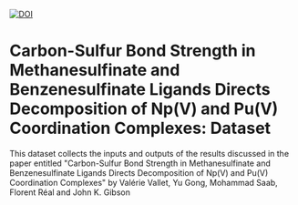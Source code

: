 [![DOI](https://zenodo.org/badge/232294496.svg)](https://zenodo.org/badge/latestdoi/232294496)
# Carbon-Sulfur Bond Strength in Methanesulfinate and Benzenesulfinate Ligands Directs Decomposition of Np(V) and Pu(V) Coordination Complexes: Dataset
This dataset collects the inputs and outputs of the results discussed in the paper entitled "Carbon-Sulfur Bond Strength in Methanesulfinate and Benzenesulfinate Ligands Directs Decomposition of Np(V) and Pu(V) Coordination Complexes" by Valérie Vallet, Yu Gong, Mohammad Saab, Florent Réal and John K. Gibson
